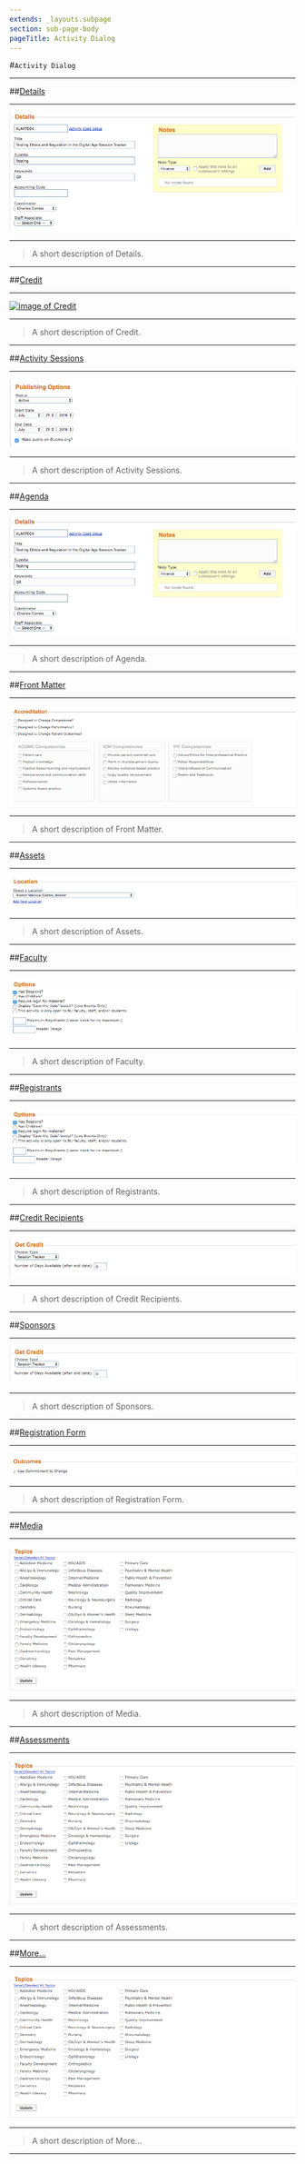 ```yaml
---
extends: _layouts.subpage
section: sub-page-body
pageTitle: Activity Dialog
---
```


#`Activity Dialog`

---

##[Details](/activity-details)

---

[![image of Activity Details](../img/activity/details.png)](/activity-details)

---

>A short description of Details.

---

##[Credit](/credit)

---
 
[![image of Credit](../img/credit/manage_credits.png)](/credit)

---

>A short description of Credit.

---

##[Activity Sessions](/activity-sessions)

---
 
[![image of Activity Sessions](../img/activity/publishing_options.png)](/activity-sessions)

---

>A short description of Activity Sessions.

---

##[Agenda](/agenda)

---

[![image of Agenda](../img/activity/details.png)](/agenda)

---

>A short description of Agenda.

---

##[Front Matter](/front-matter)

---

[![image of Front Matter](../img/activity/accreditation.png)](/front-matter)

---

>A short description of Front Matter.

---

##[Assets](/assets)

---

[![image of Assets](../img/activity/location.png)](/assets)

---

>A short description of Assets.

---

##[Faculty](/faculty)

---

[![image of Faculty](../img/activity/options.png)](/faculty)

---

>A short description of Faculty.

---

##[Registrants](/registrants)

---

[![image of Registrants](../img/activity/options.png)](/registrants)

---

>A short description of Registrants.

---

##[Credit Recipients](/credit-recipients)

---

[![image of Credit Recipients](../img/activity/get_credit.png)](/credit-recipients)

---

>A short description of Credit Recipients.

---

##[Sponsors](/sponsors)

---

[![image of Sponsors](../img/activity/get_credit.png)](/sponsors)

---

>A short description of Sponsors.

---

##[Registration Form](/registration-form)

---

[![image of Registration Form](../img/activity/outcomes.png)](/registration-form)

---

>A short description of Registration Form.

---

##[Media](/media)

---

[![image of Media](../img/activity/topics.png)](/media)

---

>A short description of Media.

---

##[Assessments](/assessments)

---

[![image of Assessments](../img/activity/topics.png)](/assessments)

---

>A short description of Assessments.

---

##[More...](/more)

---

[![image of More...](../img/activity/topics.png)](/more)

---

>A short description of More...

---